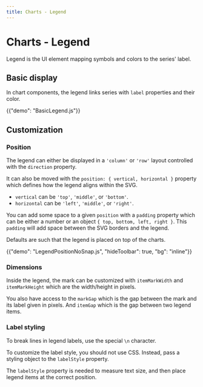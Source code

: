 ```yaml
---
title: Charts - Legend
---
```


# Charts - Legend

<p class="description">Legend is the UI element mapping symbols and colors to the series' label.</p>

## Basic display

In chart components, the legend links series with `label` properties and their color.

{{"demo": "BasicLegend.js"}}

## Customization

### Position

The legend can either be displayed in a `'column'` or `'row'` layout controlled with the `direction` property.

It can also be moved with the `position: { vertical, horizontal }` property which defines how the legend aligns within the SVG.

- `vertical` can be `'top'`, `'middle'`, or `'bottom'`.
- `horizontal` can be `'left'`, `'middle'`, or `'right'`.

You can add some space to a given `position` with a `padding` property which can be either a number or an object `{ top, bottom, left, right }`.
This `padding` will add space between the SVG borders and the legend.

Defaults are such that the legend is placed on top of the charts.

{{"demo": "LegendPositionNoSnap.js", "hideToolbar": true, "bg": "inline"}}

### Dimensions

Inside the legend, the mark can be customized with `itemMarkWidth` and `itemMarkHeight` which are the width/height in pixels.

You also have access to the `markGap` which is the gap between the mark and its label given in pixels.
And `itemGap` which is the gap between two legend items.

### Label styling

To break lines in legend labels, use the special `\n` character.

To customize the label style, you should not use CSS. Instead, pass a styling object to the `labelStyle` property.

The `labelStyle` property is needed to measure text size, and then place legend items at the correct position.
